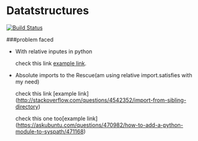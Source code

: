 # Datatstructures
[![Build Status](https://travis-ci.org/sabareeshkk/Datatstructures.svg?branch=master)](https://travis-ci.org/sabareeshkk/Datatstructures)

###problem faced
*   With relative inputes in python 

    check this link [example link](http://stackoverflow.com/questions/1918539/can-anyone-explain-pythons-relative-imports).

*   Absolute imports to the Rescue(am using relative import.satisfies with my need)
   
    check this link [example link]
    (http://stackoverflow.com/questions/4542352/import-from-sibling-directory)
    
    check this one too[example link]
    (https://askubuntu.com/questions/470982/how-to-add-a-python-module-to-syspath/471168) 
    